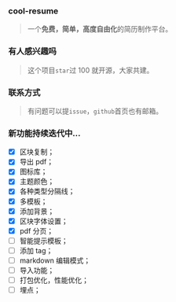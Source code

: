 ### cool-resume

> 一个**免费，简单，高度自由化**的简历制作平台。

### 有人感兴趣吗

> 这个项目`star`过 100 就开源，大家共建。

### 联系方式

> 有问题可以提`issue`，`github`首页也有邮箱。

### 新功能持续迭代中...

- [x] 区块复制；
- [x] 导出 pdf；
- [x] 图标库；
- [x] 主题颜色；
- [x] 各种类型分隔线；
- [x] 多模板；
- [x] 添加背景；
- [x] 区块字体设置；
- [x] pdf 分页；
- [ ] 智能提示模板；
- [ ] 添加 tag；
- [ ] markdown 编辑模式；
- [ ] 导入功能；
- [ ] 打包优化，性能优化；
- [ ] 埋点；
